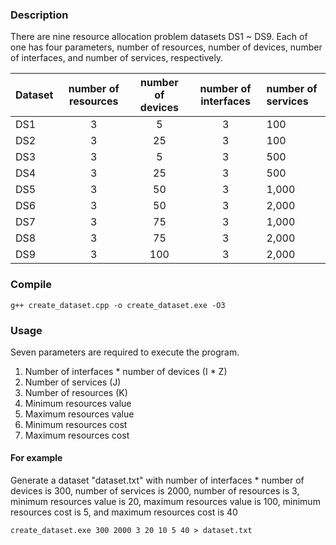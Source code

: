 ### Description
There are nine resource allocation problem datasets DS1 ~ DS9. Each of one has four parameters, number of resources, number of devices, number of interfaces, and number of services, respectively.


Dataset | number of resources | number of devices | number of interfaces | number of services 
------- |:-------------------:|:-----------------:|:--------------------:|:----------------
DS1     | 3                   | 5                 | 3                    | 100
DS2     | 3                   | 25                | 3                    | 100
DS3     | 3                   | 5                 | 3                    | 500
DS4     | 3                   | 25                | 3                    | 500
DS5     | 3                   | 50                | 3                    | 1,000
DS6     | 3                   | 50                | 3                    | 2,000
DS7     | 3                   | 75                | 3                    | 1,000
DS8     | 3                   | 75                | 3                    | 2,000
DS9     | 3                   | 100               | 3                    | 2,000

### Compile
    g++ create_dataset.cpp -o create_dataset.exe -O3

### Usage
Seven parameters are required to execute the program.

1. Number of interfaces * number of devices (I * Z)
2. Number of services (J)
3. Number of resources (K)
4. Minimum resources value
5. Maximum resources value
6. Minimum resources cost
7. Maximum resources cost


#### For example
Generate a dataset "dataset.txt" with number of interfaces * number of devices is 300, number of services is 2000, number of resources is 3, minimum resources value is 20, maximum resources value is 100, minimum resources cost is 5, and maximum resources cost is 40

    create_dataset.exe 300 2000 3 20 10 5 40 > dataset.txt